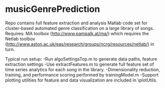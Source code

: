 # musicGenrePrediction
Repo contains full feature extraction and analysis Matlab code set for cluster-based automated genre classification on a large library of songs. 
Requires: MA toolbox (http://www.pampalk.at/ma/) which requires the Netlab toolbox (http://www.aston.ac.uk/eas/research/groups/ncrg/resources/netlab/) in turn.

Typical run setup: 
-Run algoSettingsTop.m to generate data paths, feature extraction settings 
-Use extractFeatures.m to generate full feature set of time series analytics for each song in the library. 
-Dimensionality reduction, training, and performance scoring performed by trainingModel.m 
-Support plotting utilities for feature and data visualization are included in \plotUtils.
